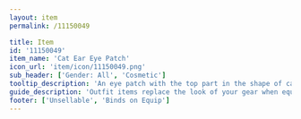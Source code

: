 ```yaml
---
layout: item
permalink: /11150049

title: Item
id: '11150049'
item_name: 'Cat Ear Eye Patch'
icon_url: 'item/icon/11150049.png'
sub_header: ['Gender: All', 'Cosmetic']
tooltip_description: 'An eye patch with the top part in the shape of cat ears.'
guide_description: 'Outfit items replace the look of your gear when equipped.'
footer: ['Unsellable', 'Binds on Equip']
---
```

